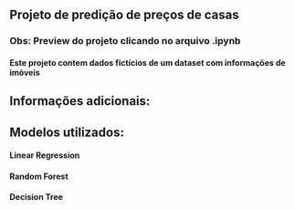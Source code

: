 ## Projeto de predição de preços de casas
### Obs: Preview do projeto clicando no arquivo .ipynb


#### Este projeto contem dados **fictícios** de um dataset com informações de imóveis
## Informações adicionais:
## Modelos utilizados: 
#### Linear Regression
#### Random Forest
#### Decision Tree

